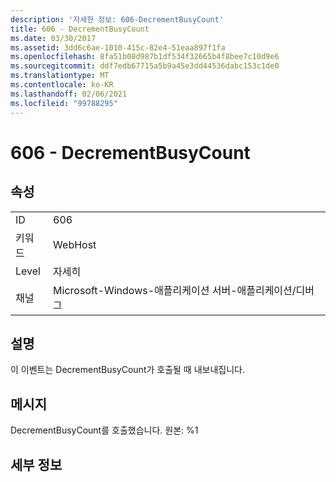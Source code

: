 ```yaml
---
description: '자세한 정보: 606-DecrementBusyCount'
title: 606 - DecrementBusyCount
ms.date: 03/30/2017
ms.assetid: 3dd6c6ae-1010-415c-82e4-51eaa897f1fa
ms.openlocfilehash: 8fa51b08d987b1df534f32665b4f8bee7c10d9e6
ms.sourcegitcommit: ddf7edb67715a5b9a45e3dd44536dabc153c1de0
ms.translationtype: MT
ms.contentlocale: ko-KR
ms.lasthandoff: 02/06/2021
ms.locfileid: "99788295"
---
```

# <a name="606---decrementbusycount"></a>606 - DecrementBusyCount

## <a name="properties"></a>속성  
  
|||  
|-|-|  
|ID|606|  
|키워드|WebHost|  
|Level|자세히|  
|채널|Microsoft-Windows-애플리케이션 서버-애플리케이션/디버그|  
  
## <a name="description"></a>설명  

 이 이벤트는 DecrementBusyCount가 호출될 때 내보내집니다.  
  
## <a name="message"></a>메시지  

 DecrementBusyCount를 호출했습니다. 원본: %1  
  
## <a name="details"></a>세부 정보
